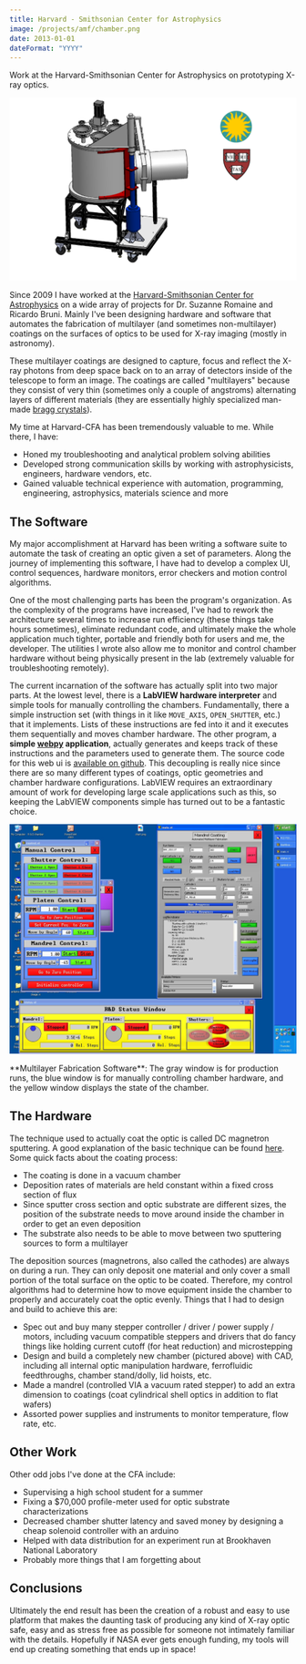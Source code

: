 ```yaml
---
title: Harvard - Smithsonian Center for Astrophysics
image: /projects/amf/chamber.png
date: 2013-01-01
dateFormat: "YYYY"
---
```


Work at the Harvard-Smithsonian Center for Astrophysics on prototyping X-ray optics.

<div class="media-container">

<img src="/images/projects/amf/chamber-logo.png">

</div>

Since 2009 I have worked at the [Harvard-Smithsonian Center for Astrophysics](http://www.cfa.harvard.edu/hea/) on a wide array of projects for Dr. Suzanne Romaine and Ricardo Bruni. Mainly I've been designing hardware and software that automates the fabrication of multilayer (and sometimes non-multilayer) coatings on the surfaces of optics to be used for X-ray imaging (mostly in astronomy).

These multilayer coatings are designed to capture, focus and reflect the X-ray photons from deep space back on to an array of detectors inside of the telescope to form an image. The coatings are called "multilayers" because they consist of very thin (sometimes only a couple of angstroms) alternating layers of different materials (they are essentially highly specialized man-made [bragg crystals](http://en.wikipedia.org/wiki/Bragg's_law)).

My time at Harvard-CFA has been tremendously valuable to me. While there, I have:

- Honed my troubleshooting and analytical problem solving abilities
- Developed strong communication skills by working with astrophysicists, engineers, hardware vendors, etc.
- Gained valuable technical experience with automation, programming, engineering, astrophysics, materials science and more

## The Software

My major accomplishment at Harvard has been writing a software suite to automate the task of creating an optic given a set of parameters. Along the journey of implementing this software, I have had to develop a complex UI, control sequences, hardware monitors, error checkers and motion control algorithms.

One of the most challenging parts has been the program's organization. As the complexity of the programs have increased, I've had to rework the architecture several times to increase run efficiency (these things take hours sometimes), eliminate redundant code, and ultimately make the whole application much tighter, portable and friendly both for users and me, the developer. The utilities I wrote also allow me to monitor and control chamber hardware without being physically present in the lab (extremely valuable for troubleshooting remotely).

The current incarnation of the software has actually split into two major parts. At the lowest level, there is a __LabVIEW hardware interpreter__ and simple tools for manually controlling the chambers. Fundamentally, there a simple instruction set (with things in it like `MOVE_AXIS`, `OPEN_SHUTTER`, etc.) that it implements. Lists of these instructions are fed into it and it executes them sequentially and moves chamber hardware. The other program, a __simple [webpy](http://webpy.org/) application__, actually generates and keeps track of these instructions and the parameters used to generate them. The source code for this web ui is [available on github](https://github.com/Stonelinks/amf). This decoupling is really nice since there are so many different types of coatings, optic geometries and chamber hardware configurations. LabVIEW requires an extraordinary amount of work for developing large scale applications such as this, so keeping the LabVIEW components simple has turned out to be a fantastic choice.

<div class="media-container">

<img src="/images/projects/amf/screen.jpg">

<p>**Multilayer Fabrication Software**: The gray window is for production runs, the blue window is for manually controlling chamber hardware, and the yellow window displays the state of the chamber.</p>

</div>

## The Hardware

The technique used to actually coat the optic is called DC magnetron sputtering. A good explanation of the basic technique can be found [here](http://www.ajaint.com/whatis.htm). Some quick facts about the coating process:

- The coating is done in a vacuum chamber
- Deposition rates of materials are held constant within a fixed cross section of flux
- Since sputter cross section and optic substrate are different sizes, the position of the substrate needs to move around inside the chamber in order to get an even deposition
- The substrate also needs to be able to move between two sputtering sources to form a multilayer

The deposition sources (magnetrons, also called the cathodes) are always on during a run. They can only deposit one material and only cover a small portion of the total surface on the optic to be coated. Therefore, my control algorithms had to determine how to move equipment inside the chamber to properly and accurately coat the optic evenly. Things that I had to design and build to achieve this are:

- Spec out and buy many stepper controller / driver / power supply / motors, including vacuum compatible steppers and drivers that do fancy things like holding current cutoff (for heat reduction) and microstepping
- Design and build a completely new chamber (pictured above) with CAD, including all internal optic manipulation hardware, ferrofluidic feedthroughs, chamber stand/dolly, lid hoists, etc.
- Made a mandrel (controlled VIA a vacuum rated stepper) to add an extra dimension to coatings (coat cylindrical shell optics in addition to flat wafers)
- Assorted power supplies and instruments to monitor temperature, flow rate, etc.

## Other Work

Other odd jobs I've done at the CFA include:

- Supervising a high school student for a summer
- Fixing a $70,000 profile-meter used for optic substrate characterizations
- Decreased chamber shutter latency and saved money by designing a cheap solenoid controller with an arduino
- Helped with data distribution for an experiment run at Brookhaven National Laboratory
- Probably more things that I am forgetting about

## Conclusions

Ultimately the end result has been the creation of a robust and easy to use platform that makes the daunting task of producing any kind of X-ray optic safe, easy and as stress free as possible for someone not intimately familiar with the details. Hopefully if NASA ever gets enough funding, my tools will end up creating something that ends up in space!
